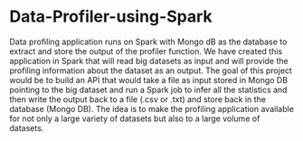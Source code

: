 # Data-Profiler-using-Spark
Data profiling application runs on Spark with Mongo dB as the database to extract and store the output of the profiler function. We have created this application in Spark that will read big datasets as input and will provide the profiling information about the dataset as an output. The goal of this project would be to build an API that would take a file as input stored in Mongo DB pointing to the big dataset and run a Spark job to infer all the statistics and then write the output back to a file (.csv or .txt) and store back in the database (Mongo DB). The idea is to make the profiling application available for not only a large variety of datasets but also to a large volume of datasets.
